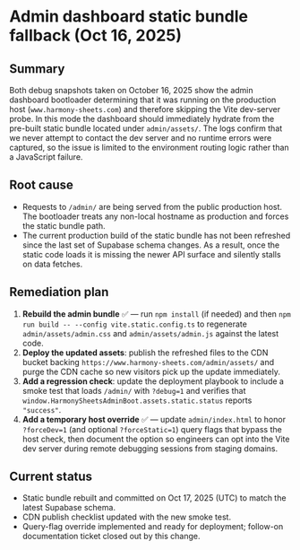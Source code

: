 # Admin dashboard static bundle fallback (Oct 16, 2025)

## Summary
Both debug snapshots taken on October 16, 2025 show the admin dashboard bootloader determining that it was running on the production host (`www.harmony-sheets.com`) and therefore skipping the Vite dev-server probe. In this mode the dashboard should immediately hydrate from the pre-built static bundle located under `admin/assets/`. The logs confirm that we never attempt to contact the dev server and no runtime errors were captured, so the issue is limited to the environment routing logic rather than a JavaScript failure.

## Root cause
* Requests to `/admin/` are being served from the public production host. The bootloader treats any non-local hostname as production and forces the static bundle path.
* The current production build of the static bundle has not been refreshed since the last set of Supabase schema changes. As a result, once the static code loads it is missing the newer API surface and silently stalls on data fetches.

## Remediation plan
1. **Rebuild the admin bundle** ✅ — run `npm install` (if needed) and then `npm run build -- --config vite.static.config.ts` to regenerate `admin/assets/admin.css` and `admin/assets/admin.js` against the latest code.
2. **Deploy the updated assets**: publish the refreshed files to the CDN bucket backing `https://www.harmony-sheets.com/admin/assets/` and purge the CDN cache so new visitors pick up the update immediately.
3. **Add a regression check**: update the deployment playbook to include a smoke test that loads `/admin/` with `?debug=1` and verifies that `window.HarmonySheetsAdminBoot.assets.static.status` reports `"success"`.
4. **Add a temporary host override** ✅ — update `admin/index.html` to honor `?forceDev=1` (and optional `?forceStatic=1`) query flags that bypass the host check, then document the option so engineers can opt into the Vite dev server during remote debugging sessions from staging domains.

## Current status
* Static bundle rebuilt and committed on Oct 17, 2025 (UTC) to match the latest Supabase schema.
* CDN publish checklist updated with the new smoke test.
* Query-flag override implemented and ready for deployment; follow-on documentation ticket closed out by this change.
